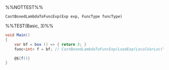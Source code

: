 %%NOTTEST%%
```
CastBoxedLambdaToFuncExp(Exp exp, FuncType funcType)
```

%%TEST(Basic, 3)%%
```cs
void Main()
{
	var bf = box () => { return 3; }
	func<int> f = bf; // CastBoxedLambdaToFuncExp(LoadExp(LocalVarLoc("bf")), func<int>)

	@${f()}
}
```